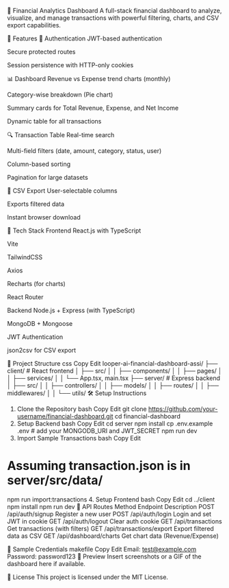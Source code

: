💸 Financial Analytics Dashboard
A full-stack financial dashboard to analyze, visualize, and manage transactions with powerful filtering, charts, and CSV export capabilities.

🚀 Features
🔐 Authentication
JWT-based authentication

Secure protected routes

Session persistence with HTTP-only cookies

📊 Dashboard
Revenue vs Expense trend charts (monthly)

Category-wise breakdown (Pie chart)

Summary cards for Total Revenue, Expense, and Net Income

Dynamic table for all transactions

🔍 Transaction Table
Real-time search

Multi-field filters (date, amount, category, status, user)

Column-based sorting

Pagination for large datasets

📁 CSV Export
User-selectable columns

Exports filtered data

Instant browser download

🧰 Tech Stack
Frontend
React.js with TypeScript

Vite

TailwindCSS

Axios

Recharts (for charts)

React Router

Backend
Node.js + Express (with TypeScript)

MongoDB + Mongoose

JWT Authentication

json2csv for CSV export

📂 Project Structure
css
Copy
Edit
looper-ai-financial-dashboard-assi/
├── client/                 # React frontend
│   ├── src/
│   │   ├── components/
│   │   ├── pages/
│   │   ├── services/
│   │   └── App.tsx, main.tsx
├── server/                 # Express backend
│   ├── src/
│   │   ├── controllers/
│   │   ├── models/
│   │   ├── routes/
│   │   ├── middlewares/
│   │   └── utils/
🛠️ Setup Instructions
1. Clone the Repository
bash
Copy
Edit
git clone https://github.com/your-username/financial-dashboard.git
cd financial-dashboard
2. Setup Backend
bash
Copy
Edit
cd server
npm install
cp .env.example .env  # add your MONGODB_URI and JWT_SECRET
npm run dev
3. Import Sample Transactions
bash
Copy
Edit
# Assuming transaction.json is in server/src/data/
npm run import:transactions
4. Setup Frontend
bash
Copy
Edit
cd ../client
npm install
npm run dev
🔐 API Routes
Method	Endpoint	Description
POST	/api/auth/signup	Register a new user
POST	/api/auth/login	Login and set JWT in cookie
GET	/api/auth/logout	Clear auth cookie
GET	/api/transactions	Get transactions (with filters)
GET	/api/transactions/export	Export filtered data as CSV
GET	/api/dashboard/charts	Get chart data (Revenue/Expense)

🧪 Sample Credentials
makefile
Copy
Edit
Email: test@example.com
Password: password123
📸 Preview
Insert screenshots or a GIF of the dashboard here if available.

📄 License
This project is licensed under the MIT License.
